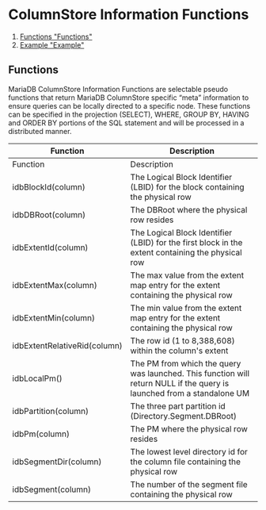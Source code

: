 # ColumnStore Information Functions

1. [Functions "Functions"](columnstore-information-functions.md#functions)
2. [Example "Example"](columnstore-information-functions.md#example)

## Functions

MariaDB ColumnStore Information Functions are selectable pseudo functions that return MariaDB ColumnStore specific “meta” information to ensure queries can be locally directed to a specific node. These functions can be specified in the projection (SELECT), WHERE, GROUP BY, HAVING and ORDER BY portions of the SQL statement and will be processed in a distributed manner.

| Function                     | Description                                                                                                            |
| ---------------------------- | ---------------------------------------------------------------------------------------------------------------------- |
| Function                     | Description                                                                                                            |
| idbBlockId(column)           | The Logical Block Identifier (LBID) for the block containing the physical row                                          |
| idbDBRoot(column)            | The DBRoot where the physical row resides                                                                              |
| idbExtentId(column)          | The Logical Block Identifier (LBID) for the first block in the extent containing the physical row                      |
| idbExtentMax(column)         | The max value from the extent map entry for the extent containing the physical row                                     |
| idbExtentMin(column)         | The min value from the extent map entry for the extent containing the physical row                                     |
| idbExtentRelativeRid(column) | The row id (1 to 8,388,608) within the column's extent                                                                 |
| idbLocalPm()                 | The PM from which the query was launched. This function will return NULL if the query is launched from a standalone UM |
| idbPartition(column)         | The three part partition id (Directory.Segment.DBRoot)                                                                 |
| idbPm(column)                | The PM where the physical row resides                                                                                  |
| idbSegmentDir(column)        | The lowest level directory id for the column file containing the physical row                                          |
| idbSegment(column)           | The number of the segment file containing the physical row                                                             |

